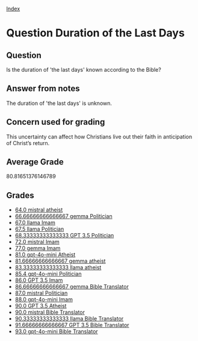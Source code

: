 
[Index](../../index.md)
# Question Duration of the Last Days
## Question
Is the duration of 'the last days' known according to the Bible?

## Answer from notes
The duration of 'the last days' is unknown.

## Concern used for grading
This uncertainty can affect how Christians live out their faith in anticipation of Christ’s return.

## Average Grade
80.81651376146789

## Grades
 * [64.0 mistral atheist](../answers/mistral_atheist/Duration_of_the_Last_Days.md)
 * [66.66666666666667 gemma Politician](../answers/gemma_Politician/Duration_of_the_Last_Days.md)
 * [67.0 llama Imam](../answers/llama_Imam/Duration_of_the_Last_Days.md)
 * [67.5 llama Politician](../answers/llama_Politician/Duration_of_the_Last_Days.md)
 * [68.33333333333333 GPT 3.5 Politician](../answers/GPT_3.5_Politician/Duration_of_the_Last_Days.md)
 * [72.0 mistral Imam](../answers/mistral_Imam/Duration_of_the_Last_Days.md)
 * [77.0 gemma Imam](../answers/gemma_Imam/Duration_of_the_Last_Days.md)
 * [81.0 gpt-4o-mini Atheist](../answers/gpt-4o-mini_Atheist/Duration_of_the_Last_Days.md)
 * [81.66666666666667 gemma atheist](../answers/gemma_atheist/Duration_of_the_Last_Days.md)
 * [83.33333333333333 llama atheist](../answers/llama_atheist/Duration_of_the_Last_Days.md)
 * [85.4 gpt-4o-mini Politician](../answers/gpt-4o-mini_Politician/Duration_of_the_Last_Days.md)
 * [86.0 GPT 3.5 Imam](../answers/GPT_3.5_Imam/Duration_of_the_Last_Days.md)
 * [86.66666666666667 gemma Bible Translator](../answers/gemma_Bible_Translator/Duration_of_the_Last_Days.md)
 * [87.0 mistral Politician](../answers/mistral_Politician/Duration_of_the_Last_Days.md)
 * [88.0 gpt-4o-mini Imam](../answers/gpt-4o-mini_Imam/Duration_of_the_Last_Days.md)
 * [90.0 GPT 3.5 Atheist](../answers/GPT_3.5_Atheist/Duration_of_the_Last_Days.md)
 * [90.0 mistral Bible Translator](../answers/mistral_Bible_Translator/Duration_of_the_Last_Days.md)
 * [90.33333333333333 llama Bible Translator](../answers/llama_Bible_Translator/Duration_of_the_Last_Days.md)
 * [91.66666666666667 GPT 3.5 Bible Translator](../answers/GPT_3.5_Bible_Translator/Duration_of_the_Last_Days.md)
 * [93.0 gpt-4o-mini Bible Translator](../answers/gpt-4o-mini_Bible_Translator/Duration_of_the_Last_Days.md)

